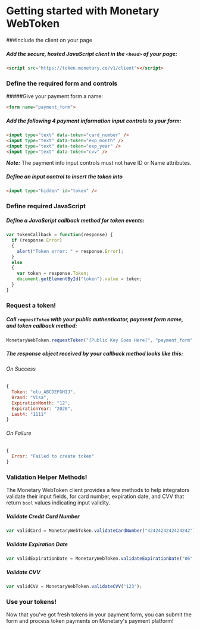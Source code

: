 # Getting started with Monetary WebToken

###Include the client on your page
##### Add the secure, hosted JavaScript client in the `<head>` of your page:
```html
<script src="https://token.monetary.co/v1/client"></script>
```

### Define the required form and controls

#####Give your payment form a name:
```html
<form name="payment_form">
```

##### Add the following 4 payment information input controls to your form:
```html
<input type="text" data-token="card_number" />
<input type="text" data-token="exp_month" />
<input type="text" data-token="exp_year" />
<input type="text" data-token="cvv" />
```
**_Note:_** The payment info input controls must not have ID or Name attributes.

##### Define an input control to insert the token into
```html
<input type="hidden" id="token" />
```

### Define required JavaScript
##### Define a JavaScript callback method for token events:
```javascript
var tokenCallback = function(response) {
  if (response.Error)
  {
    alert("Token error: " + response.Error);
  }
  else
  {
    var token = response.Token;
    document.getElementById("token").value = token;
  }
}
```

### Request a token!
##### Call `requestToken` with your public authenticator, payment form name, and token callback method:

```javascript
MonetaryWebToken.requestToken("[Public Key Goes Here]", "payment_form", tokenCallback);
```

##### The response object received by your callback method looks like this:
###### On Success
```javascript
{
  Token: "otu_ABCDEFGHIJ",
  Brand: "Visa",
  ExpirationMonth: "12",
  ExpirationYear: "2020",
  Last4: "1111"
}
```

###### On Failure
```javascript
{
  Error: "Failed to create token"
}
```

### Validation Helper Methods!
The Monetary WebToken client provides a few methods to help integrators validate their input fields, for card number, expiration date, and CVV that return `bool` values indicating input validity.

##### Validate Credit Card Number
```javascript
var validCard = MonetaryWebToken.validateCardNumber("4242424242424242");
```

##### Validate Expiration Date
```javascript
var validExpirationDate = MonetaryWebToken.validateExpirationDate("06", "2020");
```

##### Validate CVV
```javascript
var validCVV = MonetaryWebToken.validateCVV("123");
```

### Use your tokens!
Now that you've got fresh tokens in your payment form, you can submit the form and process token payments on Monetary's payment platform!
